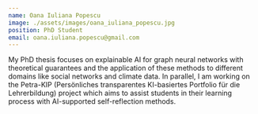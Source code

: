 ```yaml
---
name: Oana Iuliana Popescu
image: ./assets/images/oana_iuliana_popescu.jpg
position: PhD Student
email: oana.iuliana.popescu@gmail.com
---
```


My PhD thesis focuses on explainable AI for graph neural networks with theoretical guarantees and the application of these methods to different domains like social networks and climate data. In parallel, I am working on the Petra-KIP (Persönliches transparentes KI-basiertes Portfolio für die Lehrerbildung) project which aims to assist students in their learning process with AI-supported self-reflection methods.
